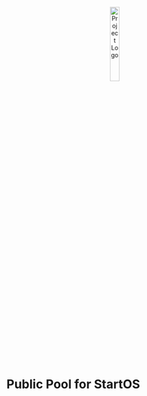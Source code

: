 <p align="center">
  <img src="icon.png" alt="Project Logo" width="21%">
</p>

# Public Pool for StartOS
